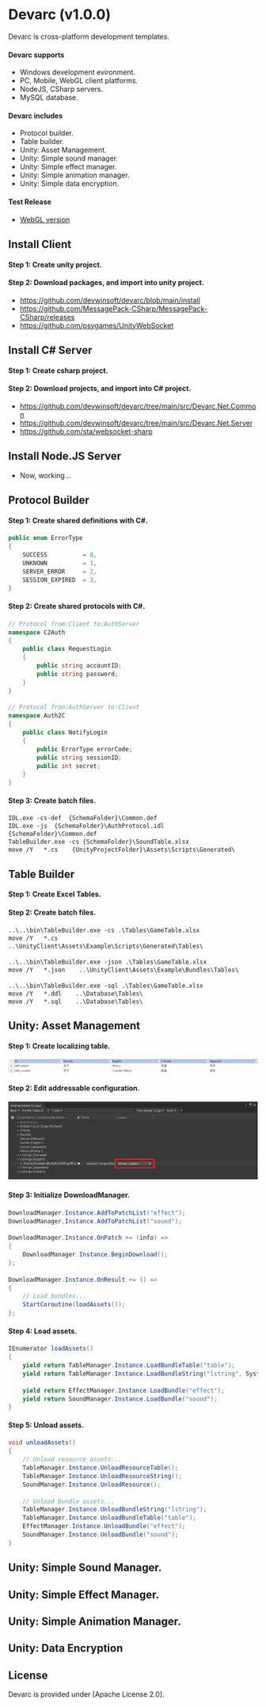 # Devarc (v1.0.0)
Devarc is cross-platform development templates.

#### Devarc supports ####
- Windows development evironment.
- PC, Mobile, WebGL client platforms.
- NodeJS, CSharp servers.
- MySQL database.

#### Devarc includes ####
- Protocol builder.
- Table builder.
- Unity: Asset Management.
- Unity: Simple sound manager.
- Unity: Simple effect manager.
- Unity: Simple animation manager.
- Unity: Simple data encryption.

#### Test Release ####
- [WebGL version](http://ec2-52-78-42-13.ap-northeast-2.compute.amazonaws.com/x/index.html)


## Install Client ##
#### Step 1: Create unity project. ####
#### Step 2: Download packages, and import into unity project. ####
  * https://github.com/devwinsoft/devarc/blob/main/install
  * https://github.com/MessagePack-CSharp/MessagePack-CSharp/releases
  * https://github.com/psygames/UnityWebSocket
    

## Install C# Server ##
#### Step 1: Create csharp project. ####
#### Step 2: Download projects, and import into C# project. ####
  * https://github.com/devwinsoft/devarc/tree/main/src/Devarc.Net.Common
  * https://github.com/devwinsoft/devarc/tree/main/src/Devarc.Net.Server
  * https://github.com/sta/websocket-sharp

## Install Node.JS Server ##
  * Now, working...
## Protocol Builder ##
#### Step 1: Create shared definitions with C#. ####
```csharp
public enum ErrorType
{
    SUCCESS          = 0,
    UNKNOWN          = 1,
    SERVER_ERROR     = 2,
    SESSION_EXPIRED  = 3,
}
```
#### Step 2: Create shared protocols with C#. ####
```csharp
// Protocol from:Client to:AuthServer
namespace C2Auth
{
    public class RequestLogin
    {
        public string accountID;
        public string password;
    }
}

// Protocol from:AuthServer to:Client
namespace Auth2C
{
    public class NotifyLogin
    {
        public ErrorType errorCode;
        public string sessionID;
        public int secret;
    }
}
```
#### Step 3: Create batch files. ####
```
IDL.exe -cs-def  {SchemaFolder}\Common.def
IDL.exe -js  {SchemaFolder}\AuthProtocol.idl  {SchemaFolder}\Common.def
TableBuilder.exe -cs {SchemaFolder}\SoundTable.xlsx
move /Y   *.cs    {UnityProjectFolder}\Assets\Scripts\Generated\
```

## Table Builder ##

#### Step 1: Create Excel Tables. ####

#### Step 2: Create batch files. ####
```
..\..\bin\TableBuilder.exe -cs .\Tables\GameTable.xlsx
move /Y   *.cs    ..\UnityClient\Assets\Example\Scripts\Generated\Tables\

..\..\bin\TableBuilder.exe -json .\Tables\GameTable.xlsx
move /Y   *.json    ..\UnityClient\Assets\Example\Bundles\Tables\

..\..\bin\TableBuilder.exe -sql .\Tables\GameTable.xlsx
move /Y   *.ddl    ..\Database\Tables\
move /Y   *.sql    ..\Database\Tables\
```

## Unity: Asset Management ##

#### Step 1: Create localizing table. ####
![img](screenshot/example_lstring.png)

#### Step 2: Edit addressable configuration. ####
![img](screenshot/example_addressable.png)

#### Step 3: Initialize DownloadManager. ####
```csharp
DownloadManager.Instance.AddToPatchList("effect");
DownloadManager.Instance.AddToPatchList("sound");

DownloadManager.Instance.OnPatch += (info) =>
{
    DownloadManager.Instance.BeginDownload();
};

DownloadManager.Instance.OnResult += () =>
{
    // Load bundles...
    StartCoroutine(loadAssets());
};
```

#### Step 4: Load assets. ####
```csharp
IEnumerator loadAssets()
{
    yield return TableManager.Instance.LoadBundleTable("table");
    yield return TableManager.Instance.LoadBundleString("lstring", SystemLanguage.Korean);

    yield return EffectManager.Instance.LoadBundle("effect");
    yield return SoundManager.Instance.LoadBundle("sound");
}
```
#### Step 5: Unload assets. ####
```csharp
void unloadAssets()
{
    // Unload resource assets...
    TableManager.Instance.UnloadResourceTable();
    TableManager.Instance.UnloadResourceString();
    SoundManager.Instance.UnloadResource();

    // Unload bundle assets...
    TableManager.Instance.UnloadBundleString("lstring");
    TableManager.Instance.UnloadBundleTable("table");
    EffectManager.Instance.UnloadBundle("effect");
    SoundManager.Instance.UnloadBundle("sound");
}
```

## Unity: Simple Sound Manager. ##
  
## Unity: Simple Effect Manager. ##

## Unity: Simple Animation Manager. ##

## Unity: Data Encryption ##

## License ##

Devarc is provided under [Apache License 2.0].


